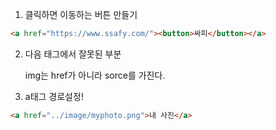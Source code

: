 1. 클릭하면 이동하는 버튼 만들기

```html
<a href="https://www.ssafy.com/"><button>싸피</button></a>
```

2. 다음 태그에서 잘못된 부분

   img는 href가 아니라 sorce를 가진다.

3. a태그 경로설정!

~~~html
<a href="../image/myphoto.png">내 사진</a>
~~~